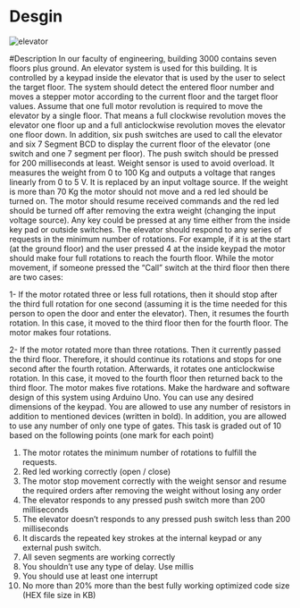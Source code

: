 # Desgin
![elevator](https://user-images.githubusercontent.com/57719752/129957554-d0df5454-54d0-493a-a3ea-3559c879e31c.gif)

#Description
In our faculty of engineering, building 3000 contains seven floors plus ground. An elevator system is used
for this building. It is controlled by a keypad inside the elevator that is used by the user to select the target
floor. The system should detect the entered floor number and moves a stepper motor according to the
current floor and the target floor values. Assume that one full motor revolution is required to move the
elevator by a single floor. That means a full clockwise revolution moves the elevator one floor up and a
full anticlockwise revolution moves the elevator one floor down. In addition, six push switches are used
to call the elevator and six 7 Segment BCD to display the current floor of the elevator (one switch and
one 7 segment per floor). The push switch should be pressed for 200 milliseconds at least. Weight sensor
is used to avoid overload. It measures the weight from 0 to 100 Kg and outputs a voltage that ranges
linearly from 0 to 5 V. It is replaced by an input voltage source. If the weight is more than 70 Kg the
motor should not move and a red led should be turned on. The motor should resume received commands
and the red led should be turned off after removing the extra weight (changing the input voltage source).
Any key could be pressed at any time either from the inside key pad or outside switches.
The elevator should respond to any series of requests in the minimum number of rotations. For example,
if it is at the start (at the ground floor) and the user pressed 4 at the inside keypad the motor should make
four full rotations to reach the fourth floor. While the motor movement, if someone pressed the “Call”
switch at the third floor then there are two cases:

1- If the motor rotated three or less full rotations, then it should stop after the third full rotation for
one second (assuming it is the time needed for this person to open the door and enter the
elevator). Then, it resumes the fourth rotation. In this case, it moved to the third floor then for the
fourth floor. The motor makes four rotations.

2- If the motor rotated more than three rotations. Then it currently passed the third floor. Therefore,
it should continue its rotations and stops for one second after the fourth rotation. Afterwards, it
rotates one anticlockwise rotation. In this case, it moved to the fourth floor then returned back to
the third floor. The motor makes five rotations.
Make the hardware and software design of this system using Arduino Uno. You can use any desired
dimensions of the keypad. You are allowed to use any number of resistors in addition to mentioned
devices (written in bold). In addition, you are allowed to use any number of only one type of gates.
This task is graded out of 10 based on the following points (one mark for each point)

1. The motor rotates the minimum number of rotations to fulfill the requests.
2. Red led working correctly (open / close)
3. The motor stop movement correctly with the weight sensor and resume the required orders after removing the weight without losing any order
4. The elevator responds to any pressed push switch more than 200 milliseconds
5. The elevator doesn’t responds to any pressed push switch less than 200 milliseconds
6. It discards the repeated key strokes at the internal keypad or any external push switch.
7. All seven segments are working correctly
8. You shouldn’t use any type of delay. Use millis
9. You should use at least one interrupt
10. No more than 20% more than the best fully working optimized code size (HEX file size in KB)
